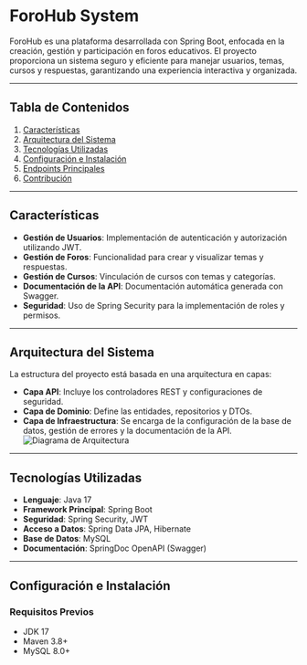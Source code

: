 # ForoHub System
ForoHub es una plataforma desarrollada con Spring Boot, enfocada en la creación, gestión y participación en foros educativos. El proyecto proporciona un sistema seguro y eficiente para manejar usuarios, temas, cursos y respuestas, garantizando una experiencia interactiva y organizada.

---
## **Tabla de Contenidos**
1. [Características](#características)
2. [Arquitectura del Sistema](#arquitectura-del-sistema)
3. [Tecnologías Utilizadas](#tecnologías-utilizadas)
4. [Configuración e Instalación](#configuración-e-instalación)
5. [Endpoints Principales](#endpoints-principales)
6. [Contribución](#contribución)

---
## **Características**
- **Gestión de Usuarios**: Implementación de autenticación y autorización utilizando JWT.
- **Gestión de Foros**: Funcionalidad para crear y visualizar temas y respuestas.
- **Gestión de Cursos**: Vinculación de cursos con temas y categorías.
- **Documentación de la API**: Documentación automática generada con Swagger.
- **Seguridad**: Uso de Spring Security para la implementación de roles y permisos.

---
## **Arquitectura del Sistema**
La estructura del proyecto está basada en una arquitectura en capas:
- **Capa API**: Incluye los controladores REST y configuraciones de seguridad.
- **Capa de Dominio**: Define las entidades, repositorios y DTOs.
- **Capa de Infraestructura**: Se encarga de la configuración de la base de datos, gestión de errores y la documentación de la API.
![Diagrama de Arquitectura](path/to/architecture-diagram.png)

---
## **Tecnologías Utilizadas**
- **Lenguaje**: Java 17
- **Framework Principal**: Spring Boot
- **Seguridad**: Spring Security, JWT
- **Acceso a Datos**: Spring Data JPA, Hibernate
- **Base de Datos**: MySQL
- **Documentación**: SpringDoc OpenAPI (Swagger)

---
## **Configuración e Instalación**
### **Requisitos Previos**
- JDK 17
- Maven 3.8+
- MySQL 8.0+

